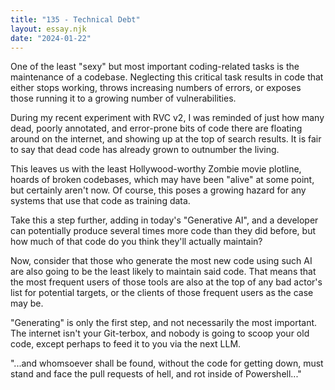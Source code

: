 ```yaml
---
title: "135 - Technical Debt"
layout: essay.njk
date: "2024-01-22"
---
```


One of the least "sexy" but most important coding-related tasks is the maintenance of a codebase. Neglecting this critical task results in code that either stops working, throws increasing numbers of errors, or exposes those running it to a growing number of vulnerabilities.

During my recent experiment with RVC v2, I was reminded of just how many dead, poorly annotated, and error-prone bits of code there are floating around on the internet, and showing up at the top of search results. It is fair to say that dead code has already grown to outnumber the living.

This leaves us with the least Hollywood-worthy Zombie movie plotline, hoards of broken codebases, which may have been "alive" at some point, but certainly aren't now. Of course, this poses a growing hazard for any systems that use that code as training data.

Take this a step further, adding in today's "Generative AI", and a developer can potentially produce several times more code than they did before, but how much of that code do you think they'll actually maintain?

Now, consider that those who generate the most new code using such AI are also going to be the least likely to maintain said code. That means that the most frequent users of those tools are also at the top of any bad actor's list for potential targets, or the clients of those frequent users as the case may be.

"Generating" is only the first step, and not necessarily the most important. The internet isn't your Git-terbox, and nobody is going to scoop your old code, except perhaps to feed it to you via the next LLM.

"...and whomsoever shall be found, without the code for getting down, must stand and face the pull requests of hell, and rot inside of Powershell..."
